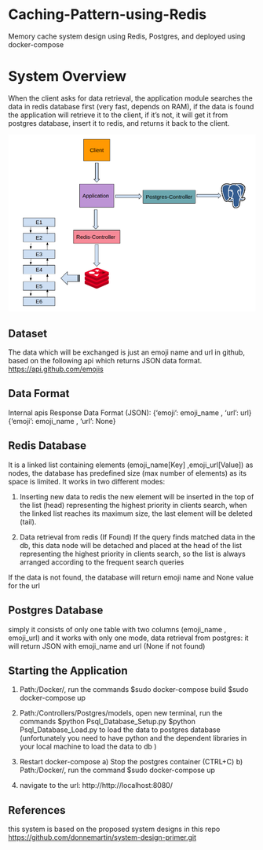 # Caching-Pattern-using-Redis
Memory cache system design using Redis, Postgres, and deployed using docker-compose

# System Overview
When the client asks for data retrieval, the application module searches the data in redis database first (very fast, depends on RAM), if the data is found the application will retrieve it to the client, if it’s not, it will get it from postgres database, insert it to redis, and returns it back to the client.

<p align="center">
  <img src="Images/System_Description.png"/>
  <br/>
</p>


## Dataset
The data which will be exchanged is just an emoji name and url in github, based on the following api which returns JSON data format. https://api.github.com/emojis

## Data Format
Internal apis Response Data Format (JSON):
{‘emoji’: emoji_name , ‘url’: url}
{‘emoji’: emoji_name , ‘url’: None}

## Redis Database
It is a linked list containing elements (emoji_name[Key] ,emoji_url[Value]) as nodes, the database has predefined size (max number of elements) as its space is limited. It works in two different modes:

1) Inserting new data to redis
the new element will be inserted in the top of the list (head) representing the highest priority in clients search, when the linked list reaches its maximum size, the last element will be deleted (tail).

2) Data retrieval from redis (If Found)
If the query finds matched data in the db, this data node will be detached and placed at the head of the list representing the highest priority in clients search, so the list is always arranged according to the frequent search queries

If the data is not found, the database will return emoji name and None value for the url

## Postgres Database
simply it consists of only one table with two columns (emoji_name , emoji_url) and it works with only one mode, data retrieval from postgres: it will return JSON with emoji_name and url (None if not found)

## Starting the Application
1) Path:/Docker/, run the commands
$sudo docker-compose build
$sudo docker-compose up

2) Path:/Controllers/Postgres/models, open new terminal, run the commands
$python Psql_Database_Setup.py
$python Psql_Database_Load.py
to load the data to postgres database (unfortunately you need to have python and the dependent libraries in your local machine to load the data to db )

3) Restart docker-compose
    a) Stop the postgres container (CTRL+C)
    b) Path:/Docker/, run the command
       $sudo docker-compose up

5) navigate to the url: http://http://localhost:8080/


## References
this system is based on the proposed system designs in this repo https://github.com/donnemartin/system-design-primer.git 